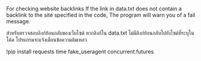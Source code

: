 For checking website backlinks
If the link in data.txt does not contain a backlink to the site specified in the code,
The program will warn you of a fail message.

สำหรับตรวจสอบลิงก์ย้อนกลับของเว็บไซต์
หากลิงก์ใน data.txt ไม่มีลิงก์ย้อนกลับไปยังไซต์ที่ระบุในโค้ด
โปรแกรมจะแจ้งเตือนข้อความล้มเหลว

!pip install requests time fake_useragent concurrent.futures
